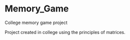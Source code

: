 # Memory_Game
College memory game project

Project created in college using the principles of matrices.
